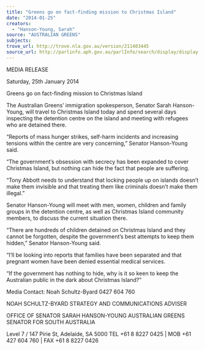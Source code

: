 ```yaml
---
title: "Greens go on fact-finding mission to Christmas Island"
date: "2014-01-25"
creators:
  - "Hanson-Young, Sarah"
source: "AUSTRALIAN GREENS"
subjects:
trove_url: http://trove.nla.gov.au/version/211403445
source_url: http://parlinfo.aph.gov.au/parlInfo/search/display/display.w3p;query=Id%3A%22media/pressrel/2966698%22
---
```


 MEDIA RELEASE    

 Saturday, 25th January 2014    

 Greens go on fact-finding mission to Christmas  Island    

 The Australian Greens’ immigration spokesperson, Senator Sarah Hanson-Young, will travel to  Christmas Island today and spend several days inspecting the detention centre on the island and  meeting with refugees who are detained there.    

 “Reports of mass hunger strikes, self-harm incidents and increasing tensions within the centre are  very concerning,” Senator Hanson-Young said.    

 “The government’s obsession with secrecy has been expanded to cover Christmas Island, but  nothing can hide the fact that people are suffering.    

 “Tony Abbott needs to understand that locking people up on islands doesn’t make them invisible  and that treating them like criminals doesn’t make them illegal.”    

 Senator Hanson-Young will meet with men, women, children and family groups in the detention  centre, as well as Christmas Island community members, to discuss the current situation there.    

 “There are hundreds of children detained on Christmas Island and they cannot be forgotten, despite  the government’s best attempts to keep them hidden,” Senator Hanson-Young said.   

 “I’ll be looking into reports that families have been separated and that pregnant women have been  denied essential medical services.    

 “If the government has nothing to hide, why is it so keen to keep the Australian public in the dark  about Christmas Island?”     

 

 Media Contact: Noah Schultz-Byard 0427 604 760   

 

 NOAH SCHULTZ-BYARD  STRATEGY AND COMMUNICATIONS ADVISER   

 OFFICE OF SENATOR SARAH HANSON-YOUNG  AUSTRALIAN GREENS SENATOR FOR SOUTH AUSTRALIA 

 

 Level 7 / 147 Pirie St, Adelaide, SA 5000  TEL  +61 8 8227 0425   |   MOB  +61 427 604 760   |   FAX  +61 8 8227 0426     

 

 

